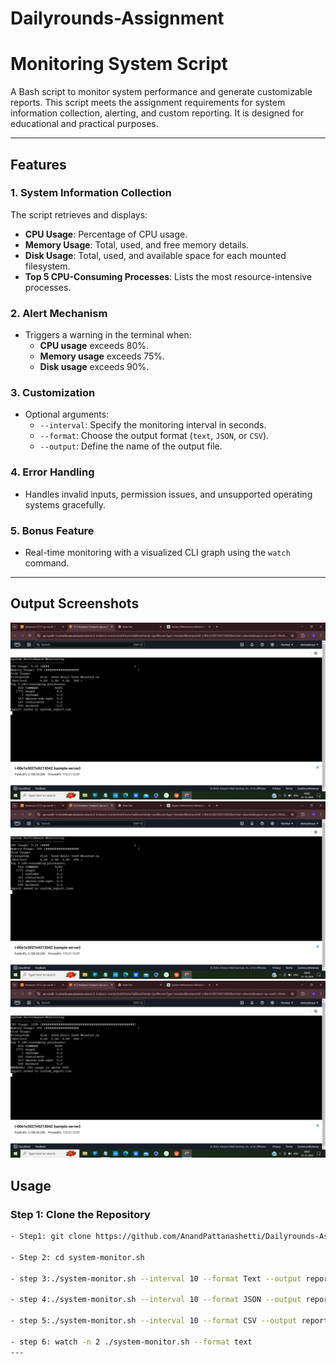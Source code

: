# Dailyrounds-Assignment

# **Monitoring System Script**

A Bash script to monitor system performance and generate customizable reports. This script meets the assignment requirements for system information collection, alerting, and custom reporting. It is designed for educational and practical purposes.

---

## **Features**

### **1. System Information Collection**
The script retrieves and displays:
- **CPU Usage**: Percentage of CPU usage.
- **Memory Usage**: Total, used, and free memory details.
- **Disk Usage**: Total, used, and available space for each mounted filesystem.
- **Top 5 CPU-Consuming Processes**: Lists the most resource-intensive processes.

### **2. Alert Mechanism**
- Triggers a warning in the terminal when:
  - **CPU usage** exceeds 80%.
  - **Memory usage** exceeds 75%.
  - **Disk usage** exceeds 90%.

### **3. Customization**
- Optional arguments:
  - `--interval`: Specify the monitoring interval in seconds.
  - `--format`: Choose the output format (`text`, `JSON`, or `CSV`).
  - `--output`: Define the name of the output file.

### **4. Error Handling**
- Handles invalid inputs, permission issues, and unsupported operating systems gracefully.

### **5. Bonus Feature**
- Real-time monitoring with a visualized CLI graph using the `watch` command.

---
## Output Screenshots
![Output](https://github.com/AnandPattanashetti/Dailyrounds-Assignment/blob/main/Screenshot%20(751).png)
![output](https://github.com/AnandPattanashetti/Dailyrounds-Assignment/blob/main/Screenshot%20(752).png)
![output](https://github.com/AnandPattanashetti/Dailyrounds-Assignment/blob/main/Screenshot%20(753).png)

## **Usage**
### **Step 1: Clone the Repository**
```bash
- Step1: git clone https://github.com/AnandPattanashetti/Dailyrounds-Assignment.git

- Step 2: cd system-monitor.sh

- step 3:./system-monitor.sh --interval 10 --format Text --output report.txt

- step 4:./system-monitor.sh --interval 10 --format JSON --output report.json

- step 5:./system-monitor.sh --interval 10 --format CSV --output report.csv

- step 6: watch -n 2 ./system-monitor.sh --format text
---
